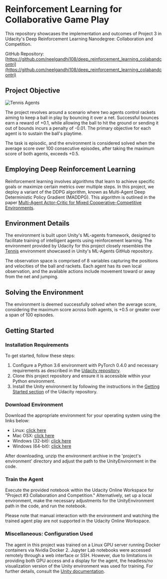 
#   Reinforcement Learning for Collaborative Game Play

This repository showcases the implementation and outcomes of Project 3 in Udacity's Deep Reinforcement Learning Nanodegree: Collaboration and Competition.

GitHub Repository: [https://github.com/neelgandhi108/deep_reinforcement_learning_colabandcontri](https://github.com/neelgandhi108/deep_reinforcement_learning_colabandcontri)

## Project Objective

![Tennis Agents](https://chat.openai.com/images/tennis.png)

The project revolves around a scenario where two agents control rackets aiming to keep a ball in play by bouncing it over a net. Successful bounces earn a reward of +0.1, while allowing the ball to hit the ground or sending it out of bounds incurs a penalty of -0.01. The primary objective for each agent is to sustain the ball's playtime.

The task is episodic, and the environment is considered solved when the average score over 100 consecutive episodes, after taking the maximum score of both agents, exceeds +0.5.

## Employing Deep Reinforcement Learning

Reinforcement learning involves algorithms that learn to achieve specific goals or maximize certain metrics over multiple steps. In this project, we deploy a variant of the DDPG algorithm, known as Multi-Agent Deep Deterministic Policy Gradient (MADDPG). This algorithm is outlined in the paper [Multi-Agent Actor-Critic for Mixed Cooperative-Competitive Environments](https://arxiv.org/abs/1706.02275).

## Environment Details

The environment is built upon Unity's ML-agents framework, designed to facilitate training of intelligent agents using reinforcement learning. The environment provided by Udacity for this project closely resembles the [Tennis](https://github.com/Unity-Technologies/ml-agents/blob/master/docs/Learning-Environment-Examples.md#tennis) environment showcased in Unity's ML-Agents GitHub repository.

The observation space is comprised of 8 variables capturing the positions and velocities of the ball and rackets. Each agent has its own local observation, and the available actions include movement toward or away from the net and jumping.

## Solving the Environment

The environment is deemed successfully solved when the average score, considering the maximum score across both agents, is +0.5 or greater over a span of 100 episodes.

## Getting Started

### Installation Requirements

To get started, follow these steps:

1.  Configure a Python 3.6 environment with PyTorch 0.4.0 and necessary requirements as described in the [Udacity repository](https://github.com/udacity/deep-reinforcement-learning#dependencies).
2.  Clone this project repository and ensure it is accessible within your Python environment.
3.  Install the Unity environment by following the instructions in the [Getting Started section](https://github.com/udacity/deep-reinforcement-learning/blob/master/p3_collab-compet/README.md) of the Udacity repository.

### Download Environment

Download the appropriate environment for your operating system using the links below:

-   Linux: [click here](https://s3-us-west-1.amazonaws.com/udacity-drlnd/P3/Tennis/Tennis_Linux.zip)
-   Mac OSX: [click here](https://s3-us-west-1.amazonaws.com/udacity-drlnd/P3/Tennis/Tennis.app.zip)
-   Windows (32-bit): [click here](https://s3-us-west-1.amazonaws.com/udacity-drlnd/P3/Tennis/Tennis_Windows_x86.zip)
-   Windows (64-bit): [click here](https://s3-us-west-1.amazonaws.com/udacity-drlnd/P3/Tennis/Tennis_Windows_x86_64.zip)

After downloading, unzip the environment archive in the 'project's environment' directory and adjust the path to the UnityEnvironment in the code.

### Train the Agent

Execute the provided notebook within the Udacity Online Workspace for "Project #3 Collaboration and Competition." Alternatively, set up a local environment, make the necessary adjustments for the UnityEnvironment path in the code, and run the notebook.

Please note that manual interaction with the environment and watching the trained agent play are not supported in the Udacity Online Workspace.

### Miscellaneous: Configuration Used

The agent in this project was trained on a Linux GPU server running Docker containers via Nvidia Docker 2. Jupyter Lab notebooks were accessed remotely through a web interface or SSH. However, due to limitations in providing both GPU access and a display for the agent, the headless/no visualization version of the Unity environment was used for training. For further details, consult the [Unity documentation](https://github.com/Unity-Technologies/ml-agents/blob/master/docs/Using-Docker.md).